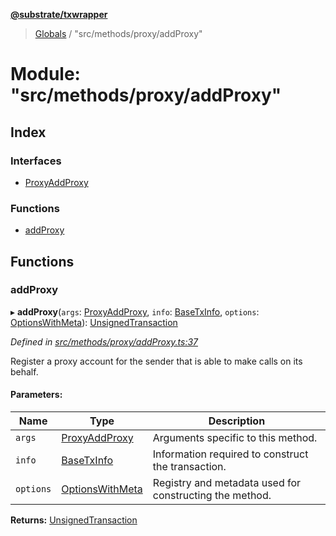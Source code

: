 **[@substrate/txwrapper](../README.md)**

> [Globals](../globals.md) / "src/methods/proxy/addProxy"

# Module: "src/methods/proxy/addProxy"

## Index

### Interfaces

* [ProxyAddProxy](../interfaces/_src_methods_proxy_addproxy_.proxyaddproxy.md)

### Functions

* [addProxy](_src_methods_proxy_addproxy_.md#addproxy)

## Functions

### addProxy

▸ **addProxy**(`args`: [ProxyAddProxy](../interfaces/_src_methods_proxy_addproxy_.proxyaddproxy.md), `info`: [BaseTxInfo](../interfaces/_src_util_types_.basetxinfo.md), `options`: [OptionsWithMeta](../interfaces/_src_util_types_.optionswithmeta.md)): [UnsignedTransaction](../interfaces/_src_util_types_.unsignedtransaction.md)

*Defined in [src/methods/proxy/addProxy.ts:37](https://github.com/paritytech/txwrapper/blob/f8d9b6f/src/methods/proxy/addProxy.ts#L37)*

Register a proxy account for the sender that is able to make calls on its behalf.

#### Parameters:

Name | Type | Description |
------ | ------ | ------ |
`args` | [ProxyAddProxy](../interfaces/_src_methods_proxy_addproxy_.proxyaddproxy.md) | Arguments specific to this method. |
`info` | [BaseTxInfo](../interfaces/_src_util_types_.basetxinfo.md) | Information required to construct the transaction. |
`options` | [OptionsWithMeta](../interfaces/_src_util_types_.optionswithmeta.md) | Registry and metadata used for constructing the method.  |

**Returns:** [UnsignedTransaction](../interfaces/_src_util_types_.unsignedtransaction.md)
